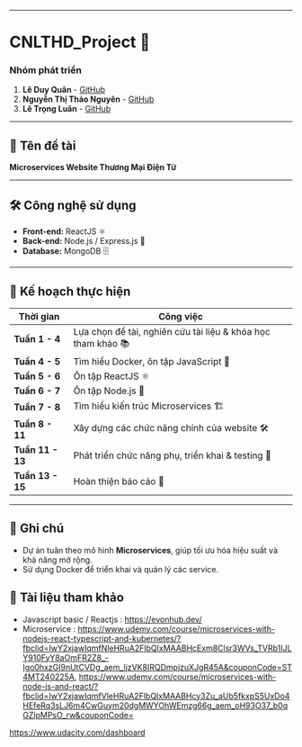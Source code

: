 
---

# **CNLTHD_Project** 🚀  
### **Nhóm phát triển**  
1. **Lê Duy Quân** - [GitHub](https://github.com/LeDuyQuan1911/leduyquan.github.io/tree/gh-pages)  
2. **Nguyễn Thị Thảo Nguyên** - [GitHub](https://github.com/ThaoNguyen157/nguynt.github.io/tree/gh-pages)  
3. **Lê Trọng Luân** - [GitHub](https://github.com/trongluan23/Luan.github.io/tree/gh-pages)  

---

## 📌 **Tên đề tài**  
**Microservices Website Thương Mại Điện Tử**  

---

## 🛠 **Công nghệ sử dụng**  
- **Front-end:** ReactJS ⚛️  
- **Back-end:** Node.js / Express.js 🚀  
- **Database:** MongoDB 🗄  

---

## 📅 **Kế hoạch thực hiện**  

| **Thời gian** | **Công việc** |
|--------------|--------------|
| **Tuần 1 - 4** | Lựa chọn đề tài, nghiên cứu tài liệu & khóa học tham khảo 📚 |
| **Tuần 4 - 5** | Tìm hiểu Docker, ôn tập JavaScript 🐳 |
| **Tuần 5 - 6** | Ôn tập ReactJS ⚛️ |
| **Tuần 6 - 7** | Ôn tập Node.js 🚀 |
| **Tuần 7 - 8** | Tìm hiểu kiến trúc Microservices 🏗 |
| **Tuần 8 - 11** | Xây dựng các chức năng chính của website 🛠 |
| **Tuần 11 - 13** | Phát triển chức năng phụ, triển khai & testing 🧪 |
| **Tuần 13 - 15** | Hoàn thiện báo cáo 📑 |

---

## 📢 **Ghi chú**  
- Dự án tuân theo mô hình **Microservices**, giúp tối ưu hóa hiệu suất và khả năng mở rộng.  
- Sử dụng Docker để triển khai và quản lý các service.  

## 📢 **Tài liệu tham khảo** 
- Javascript basic / Reactjs : https://evonhub.dev/
- Microservice : https://www.udemy.com/course/microservices-with-nodejs-react-typescript-and-kubernetes/?fbclid=IwY2xjawIqmfNleHRuA2FlbQIxMAABHcExm8Clsr3WVs_TVRb1IJLY910FyY8aOmFR2Z8_-Igo0hxzGI9nUtCVDg_aem_ljzVK8IRQDmpjzuXJgR45A&couponCode=ST4MT240225A, https://www.udemy.com/course/microservices-with-node-js-and-react/?fbclid=IwY2xjawIqmfVleHRuA2FlbQIxMAABHcy3Zu_aUb5fkxpS5UxDo4HEfeRq3sLJ6m4CwGuym20dgMWYOhWEmzg66g_aem_oH93O37_b0qGZlpMPsO_rw&couponCode=

https://www.udacity.com/dashboard
